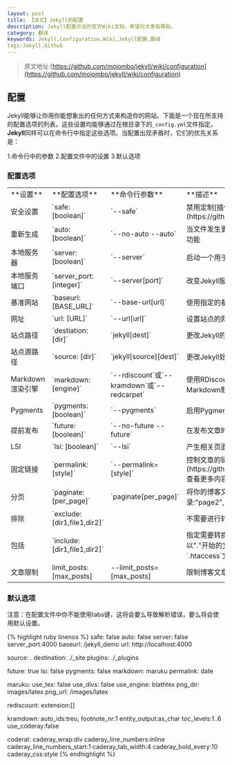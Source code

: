 ```yaml
---
layout: post
title: 【译文】Jekyll的配置
description: Jekyll配置方法的官方Wiki文档，希望对大家有帮助。
category: 翻译
keywords: Jekyll,Configuration,Wiki,Jekyll配置,翻译
tags:Jekyll,Github
---
```


> 原文地址:[https://github.com/mojombo/jekyll/wiki/configuration](https://github.com/mojombo/jekyll/wiki/configuration)

## 配置 ##

Jekyll能够让你用你能想象出的任何方式来构造你的网站。下面是一个现在所支持的配置选项的列表。这些设置均能够通过在根目录下的`_config.yml`文件指定。**Jekyll**同样可以在命令行中指定这些选项。当配置出现矛盾时，它们的优先关系是：

1.命令行中的参数
2.配置文件中的设置
3.默认选项

### 配置选项 ###

<table>
<tr><td>**设置**</td><td>**配置选项**</td><td>**命令行参数**</td><td>**描述**</td></tr>
<tr><td>安全设置</td> <td>`safe: [boolean]`</td> <td>`--safe`</td> <td>禁用定制[插件](https://github/mojombo/jekyll/wiki/Plugins)</td></tr>
<tr><td>重新生成</td> <td>`auto: [boolean]`</td> <td>`--no-auto --auto`</td> <td>当文件发生更改时，禁用或启用Jekyll的重新生成功能</td></tr>
<tr><td>本地服务器</td> <td>`server: [boolean]`</td> <td>`--server`</td> <td>启动一个用于托管你_site目录的服务器</td></tr>
<tr><td>本地服务端口</td> <td>`server_port: [integer]`</td> <td>`--server[port]`</td> <td>改变Jekyll服务的端口</td></tr>
<tr><td>基准网站</td> <td>`baseurl: [BASE_URL]`</td> <td>`--base-url[url]`</td> <td>使用指定的基准网址来运行网站</td></tr>
<tr><td>网址</td> <td>`url: [URL]`</td> <td>`--url[url]`</td> <td>设置站点的网址，这对改变环境时很有用</td></tr>
<tr><td>站点路径</td> <td>`destiation: [dir]`</td> <td>`jekyll[dest]`</td> <td>更改Jekyll的写入目录</td></tr>
<tr><td>站点源路径</td> <td>`source: [dir]`</td> <td>`jekyll[source][dest]`</td> <td>更改Jekyll处理文件的目录</td></tr>
<tr><td>Markdown渲染引擎</td> <td>`markdown: [engine]`</td> <td>`--rdiscount`或`--kramdown`或`--redcarpet`</td> <td>使用RDiscount或者[engine]指定的渲染引擎代替Markdown默认引擎</td></tr>
<tr><td>Pygments</td> <td>`pygments: [boolean]`</td> <td>`--pygments`</td> <td>启用Pygments来处理代码高亮</td></tr>
</tr>
<tr><td>提前发布</td> <td>`future: [boolean]`</td> <td>`--no-future --future`</td> <td>在发布文章时使用一个未来的日期</td></tr>
<tr><td>LSI</td> <td>`lsi: [boolean]`</td> <td>`--lsi`</td> <td>产生相关页面的索引</td></tr>
<tr><td>固定链接</td> <td>`permalink: [style]`</td> <td>`--permalink=[style]`</td> <td>控制文章的链接地址。请在[这里](https://github/mojombo/jekyll/wiki/Permalinks)查看更多内容。</td></tr>
<tr><td>分页</td><td>`paginate: [per_page]`</td><td>`paginate[per_page]`</td><td>将你的博客文章分成多个子目录:"page2","page3",..."pageN"</td></tr>
<tr><td>排除</td><td>`exclude:[dir1,file1,dir2]`</td><td></td><td>不需要进行转换的文件列表</td></tr>
<tr><td>包括</td><td>`include:[dir1,file1,dir2]`</td><td></td><td>指定需要转换的特殊文件和目录列表。因为所有以"."开始的文件默认都不会进行转换，就像`.htaccess`文件</td></tr>
<tr><td>文章限制</td><td>limit_posts:[max_posts]</td><td>--limit_posts=[max_posts]</td><td>限制博客文章发布的数量</td></tr>
</table>

### 默认选项 ###

注意：在配置文件中你不能使用tabs键，这将会要么导致解析错误，要么将会使用默认设置。

{% highlight ruby linenos %}
safe:				false
auto:				false
server: 		false
server_port:4000
baseurl:		/jekyll_demo
url:	http://localhost:4000

source:				.
destination:	./_site
plugins:			./_plugins

future:			true
lsi:				false
pygments:		false
markdown:		maruku
permalink:	date

maruku:
	use_tex:		false
	use_divs:		false
	use_engine:	blathtex
	png_dir:		images/latex
	png_url:		/images/latex

rediscount:
	extension:[]

kramdown:
	auto_ids:treu,
	footnote_nr:1
	entity_output:as_char
	toc_levels:1..6
	use_coderay:false

coderat:
	caderay_wrap:div
	caderay_line_numbers:inline
	caderay_line_numbers_start:1
	caderay_tab_width:4
	caderay_bold_every:10
	caderay_css:style
{% endhighlight %}

